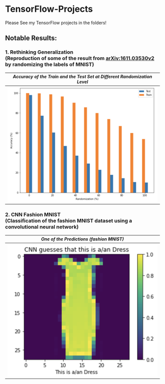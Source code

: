 # TensorFlow-Projects

Please See my TensorFlow projects in the folders!

## Notable Results:
### 1. Rethinking Generalization <br /> (Reproduction of some of the result from [arXiv:1611.03530v2](https://arxiv.org/abs/1611.03530v2?utm_campaign=Nick%20Halstead&utm_medium=email&utm_source=Revue%20newsletter) by randomizing the labels of MNIST)

| *Accuracy of the Train and the Test Set at Different Randomization Level* |
|-------------------------|
| <img src="https://github.com/randyshee/TensorFlow-Projects/blob/main/Rethinking-Generalization/Image/2000%20Epochs.png"> |

### 2. CNN Fashion MNIST <br /> (Classification of the fashion MNIST dataset using a convolutional neural network)

| *One of the Predictions (fashion MNIST)* |
|-------------------------|
| <img src="https://github.com/randyshee/TensorFlow-Projects/blob/main/CNN-Fashion-MNIST/Image/Test%20Label%20666.png"> |

